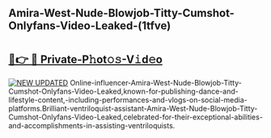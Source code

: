 ## Amira-West-Nude-Blowjob-Titty-Cumshot-Onlyfans-Video-Leaked-(1tfve)


# <h2><a href="https://mediaupload.pro?-19M">🔗👉 🔴 Private-P𝚑ot𝚘𝚜-V𝚒d𝚎o</a></h2>

[![NEW UPDATED](https://i.imgur.com/0qMVB7G.gif)](https://mediaupload.pro?-19M)
Online-influencer-Amira-West-Nude-Blowjob-Titty-Cumshot-Onlyfans-Video-Leaked,known-for-publishing-dance-and-lifestyle-content,-including-performances-and-vlogs-on-social-media-platforms.Brilliant-ventriloquist-assistant-Amira-West-Nude-Blowjob-Titty-Cumshot-Onlyfans-Video-Leaked,celebrated-for-their-exceptional-abilities-and-accomplishments-in-assisting-ventriloquists.  